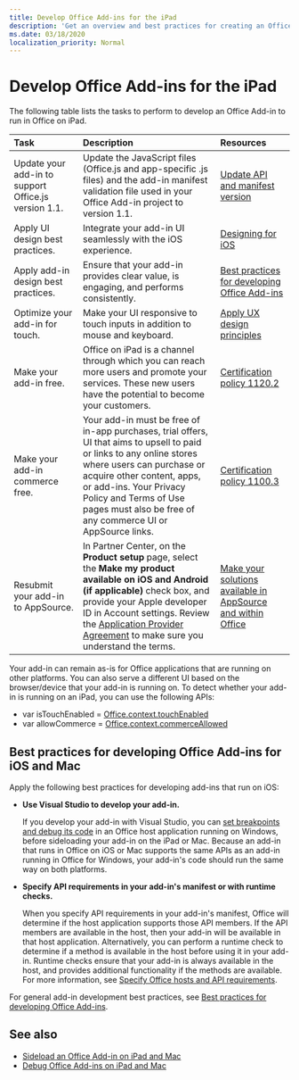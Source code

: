 ```yaml
---
title: Develop Office Add-ins for the iPad
description: 'Get an overview and best practices for creating an Office Add-in that runs on an iPad.'
ms.date: 03/18/2020
localization_priority: Normal
---
```



# Develop Office Add-ins for the iPad


The following table lists the tasks to perform to develop an Office Add-in to run in Office on iPad.


|**Task**|**Description**|**Resources**|
|:-----|:-----|:-----|
|Update your add-in to support Office.js version 1.1.|Update the JavaScript files (Office.js and app-specific .js files) and the add-in manifest validation file used in your Office Add-in project to version 1.1.|[Update API and manifest version](update-your-javascript-api-for-office-and-manifest-schema-version.md)|
|Apply UI design best practices.|Integrate your add-in UI seamlessly with the iOS experience.|[Designing for iOS](https://developer.apple.com/library/ios/documentation/UserExperience/Conceptual/MobileHIG/)|
|Apply add-in design best practices.|Ensure that your add-in provides clear value, is engaging, and performs consistently.|[Best practices for developing Office Add-ins](../concepts/add-in-development-best-practices.md)|
|Optimize your add-in for touch.|Make your UI responsive to touch inputs in addition to mouse and keyboard.|[Apply UX design principles](../concepts/add-in-development-best-practices.md#apply-ux-design-principles)|
|Make your add-in free.|Office on iPad is a channel through which you can reach more users and promote your services. These new users have the potential to become your customers.|[Certification policy 1120.2](/legal/marketplace/certification-policies#11202-acquisition-pricing-and-terms)|
|Make your add-in commerce free.|Your add-in must be free of in-app purchases, trial offers, UI that aims to upsell to paid or links to any online stores where users can purchase or acquire other content, apps, or add-ins. Your Privacy Policy and Terms of Use pages must also be free of any commerce UI or AppSource links.|[Certification policy 1100.3](/legal/marketplace/certification-policies#11003-selling-additional-features)|
|Resubmit your add-in to AppSource.|In Partner Center, on the **Product setup** page, select the **Make my product available on iOS and Android (if applicable)** check box, and provide your Apple developer ID in Account settings. Review the [Application Provider Agreement](https://go.microsoft.com/fwlink/?linkid=715691) to make sure you understand the terms.|[Make your solutions available in AppSource and within Office](/office/dev/store/submit-to-appsource-via-partner-center)|

Your add-in can remain as-is for Office applications that are running on other platforms. You can also serve a different UI based on the browser/device that your add-in is running on. To detect whether your add-in is running on an iPad, you can use the following APIs:
- var isTouchEnabled = [Office.context.touchEnabled](/javascript/api/office/office.context#touchenabled)
- var allowCommerce = [Office.context.commerceAllowed](/javascript/api/office/office.context#commerceallowed)


## Best practices for developing Office Add-ins for iOS and Mac

Apply the following best practices for developing add-ins that run on iOS:


-  **Use Visual Studio to develop your add-in.**

    If you develop your add-in with Visual Studio, you can [set breakpoints and debug its code](../develop/debug-office-add-ins-in-visual-studio.md) in an Office host application running on Windows, before sideloading your add-in on the iPad or Mac. Because an add-in that runs in Office on iOS or Mac supports the same APIs as an add-in running in Office for Windows, your add-in's code should run the same way on both platforms.

-  **Specify API requirements in your add-in's manifest or with runtime checks.**

    When you specify API requirements in your add-in's manifest, Office will determine if the host application supports those API members. If the API members are available in the host, then your add-in will be available in that host application. Alternatively, you can perform a runtime check to determine if a method is available in the host before using it in your add-in. Runtime checks ensure that your add-in is always available in the host, and provides additional functionality if the methods are available. For more information, see [Specify Office hosts and API requirements](specify-office-hosts-and-api-requirements.md).

For general add-in development best practices, see [Best practices for developing Office Add-ins](../concepts/add-in-development-best-practices.md).


## See also

- [Sideload an Office Add-in on iPad and Mac](../testing/sideload-an-office-add-in-on-ipad-and-mac.md)  
- [Debug Office Add-ins on iPad and Mac](../testing/debug-office-add-ins-on-ipad-and-mac.md)
